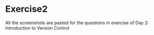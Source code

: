# Exercise2

All the screenshots are pasted for the questions in exercise of Day 2: Introduction to Version Control
